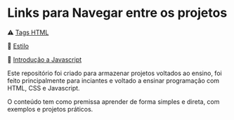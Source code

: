 # Links para Navegar entre os projetos
:warning: [Tags HTML](https://github.com/Pquar/PROJETOS-COM-HTML_CSS_JAVASCRIPT/tree/master/APRENDENDO%20html/exercicio%202%20(Tags))

:memo: [Estilo](https://github.com/Pquar/PROJETOS-COM-HTML_CSS_JAVASCRIPT/tree/master/APRENDENDO%20CSS)

:rocket:  [Introdução a Javascript](https://github.com/Pquar/PROJETOS-COM-HTML_CSS_JAVASCRIPT/tree/master/APRENDENDO%20JS)

Este repositório foi criado para armazenar projetos voltados ao ensino, foi feito principalmente para inciantes e voltado a ensinar programação com HTML, CSS e Javascript.

O conteúdo tem como premissa aprender de forma simples e direta, com exemplos e projetos práticos.

